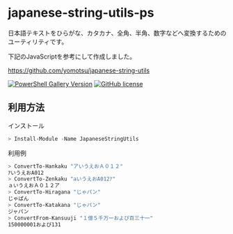 # japanese-string-utils-ps

日本語テキストをひらがな、カタカナ、全角、半角、数字などへ変換するためのユーティリティです。

下記のJavaScriptを参考にして作成しました。

https://github.com/yomotsu/japanese-string-utils


[![PowerShell Gallery Version](https://img.shields.io/powershellgallery/v/JapaneseStringUtils)](https://www.powershellgallery.com/packages/JapaneseStringUtils)
[![GitHub license](https://img.shields.io/github/license/or1ko/japanese-string-utils-ps)](https://github.com/or1ko/japanese-string-utils-ps/blob/main/LICENSE)

## 利用方法

インストール

```powershell
> Install-Module -Name JapaneseStringUtils
```

利用例

```powershell
> ConvertTo-Hankaku "アいうえおＡ０１２"
ｱいうえおA012
> ConvertTo-Zenkaku "aいうえおA012ｱ"
ａいうえおＡ０１２ア
> ConvertTo-Hiragana "じゃパン"
じゃぱん
> ConvertTo-Katakana "じゃパン"
ジャパン
> ConvertFrom-Kansuuji "１億５千万一および百三十一"
150000001および131
```

